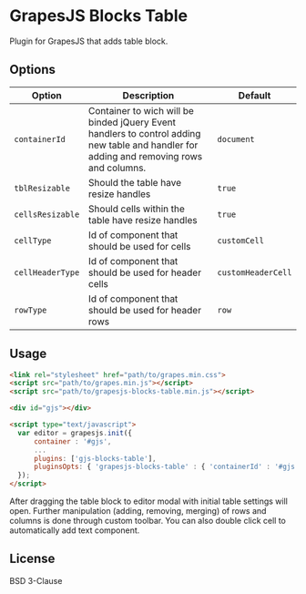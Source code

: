 # GrapesJS Blocks Table

Plugin for GrapesJS that adds table block.

## Options

|Option|Description|Default|
|-|-|-
|`containerId`|Container to wich will be binded jQuery Event handlers to control adding new table and handler for adding and removing rows and columns.|`document`|
|`tblResizable`|Should the table have resize handles|`true`|
|`cellsResizable`|Should cells within the table have resize handles|`true`|
|`cellType`|Id of component that should be used for cells|`customCell`|
|`cellHeaderType`|Id of component that should be used for header cells|`customHeaderCell`|
|`rowType`|Id of component that should be used for header rows|`row`|

## Usage

```html
<link rel="stylesheet" href="path/to/grapes.min.css">
<script src="path/to/grapes.min.js"></script>
<script src="path/to/grapesjs-blocks-table.min.js"></script>

<div id="gjs"></div>

<script type="text/javascript">
  var editor = grapesjs.init({
      container : '#gjs',
      ...
      plugins: ['gjs-blocks-table'],
      pluginsOpts: { 'grapesjs-blocks-table' : { 'containerId' : '#gjs' } },
  });
</script>
```

After dragging the table block to editor modal with initial table settings will open. Further manipulation (adding, removing, merging) of rows and columns is done through custom toolbar. You can also double click cell to automatically add text component.

## License

BSD 3-Clause